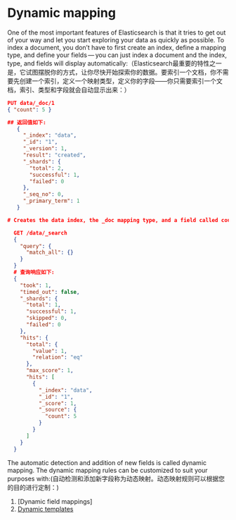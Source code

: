 # Dynamic mapping
One of the most important features of Elasticsearch is that it tries to get out of your way and let you start exploring your data as quickly as possible. To index a document, you don’t have to first create an index, define a mapping type, and define your fields — you can just index a document and the index, type, and fields will display automatically:（Elasticsearch最重要的特性之一是，它试图摆脱你的方式，让你尽快开始探索你的数据。要索引一个文档，你不需要先创建一个索引，定义一个映射类型，定义你的字段——你只需要索引一个文档，索引、类型和字段就会自动显示出来：）

```json
PUT data/_doc/1 
{ "count": 5 }

## 返回值如下:
   {
     "_index": "data",
     "_id": "1",
     "_version": 1,
     "result": "created",
     "_shards": {
       "total": 2,
       "successful": 1,
       "failed": 0
     },
     "_seq_no": 0,
     "_primary_term": 1
   }

# Creates the data index, the _doc mapping type, and a field called count with data type long.

  GET /data/_search
  {
    "query": {
      "match_all": {}
    }
  }
  # 查询响应如下:
  {
    "took": 1,
    "timed_out": false,
    "_shards": {
      "total": 1,
      "successful": 1,
      "skipped": 0,
      "failed": 0
    },
    "hits": {
      "total": {
        "value": 1,
        "relation": "eq"
      },
      "max_score": 1,
      "hits": [
        {
          "_index": "data",
          "_id": "1",
          "_score": 1,
          "_source": {
            "count": 5
          }
        }
      ]
    }
  }

```

The automatic detection and addition of new fields is called dynamic mapping. The dynamic mapping rules can be customized to suit your purposes with:(自动检测和添加新字段称为动态映射。动态映射规则可以根据您的目的进行定制：)
1. [Dynamic field mappings]
2. [Dynamic templates]()



